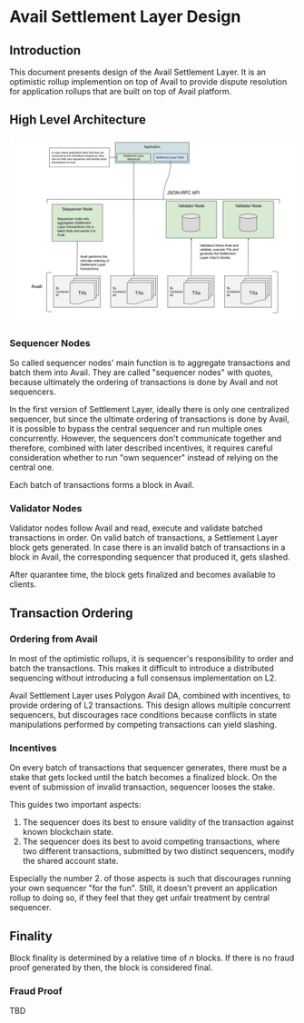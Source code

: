 # Avail Settlement Layer Design

## Introduction

This document presents design of the Avail Settlement Layer. It is an
optimistic rollup implemention on top of Avail to provide dispute resolution
for application rollups that are built on top of Avail platform.

## High Level Architecture

![High Level Architecture Diagram](settlement_layer_architecture.svg)

### Sequencer Nodes

So called sequencer nodes' main function is to aggregate transactions and batch
them into Avail. They are called "sequencer nodes" with quotes, because
ultimately the ordering of transactions is done by Avail and not sequencers.

In the first version of Settlement Layer, ideally there is only one centralized
sequencer, but since the ultimate ordering of transactions is done by Avail, it
is possible to bypass the central sequencer and run multiple ones concurrently.
However, the sequencers don't communicate together and therefore, combined with
later described incentives, it requires careful consideration whether to run
"own sequencer" instead of relying on the central one.

Each batch of transactions forms a block in Avail.

### Validator Nodes

Validator nodes follow Avail and read, execute and validate batched
transactions in order. On valid batch of transactions, a Settlement Layer block
gets generated. In case there is an invalid batch of transactions in a block in
Avail, the corresponding sequencer that produced it, gets slashed.

After quarantee time, the block gets finalized and becomes available to
clients.

## Transaction Ordering

### Ordering from Avail

In most of the optimistic rollups, it is sequencer's responsibility to order
and batch the transactions. This makes it difficult to introduce a distributed
sequencing without introducing a full consensus implementation on L2.

Avail Settlement Layer uses Polygon Avail DA, combined with incentives, to
provide ordering of L2 transactions. This design allows multiple concurrent
sequencers, but discourages race conditions because conflicts in state
manipulations performed by competing transactions can yield slashing.

### Incentives

On every batch of transactions that sequencer generates, there must be a stake
that gets locked until the batch becomes a finalized block. On the event of
submission of invalid transaction, sequencer looses the stake.

This guides two important aspects:

1. The sequencer does its best to ensure validity of the transaction against
   known blockchain state.
2. The sequencer does its best to avoid competing transactions, where two
   different transactions, submitted by two distinct sequencers, modify the
   shared account state.

Especially the number 2. of those aspects is such that discourages running your
own sequencer "for the fun". Still, it doesn't prevent an application rollup to
doing so, if they feel that they get unfair treatment by central sequencer.

## Finality

Block finality is determined by a relative time of *n* blocks. If there is no
fraud proof generated by then, the block is considered final.

### Fraud Proof

TBD

